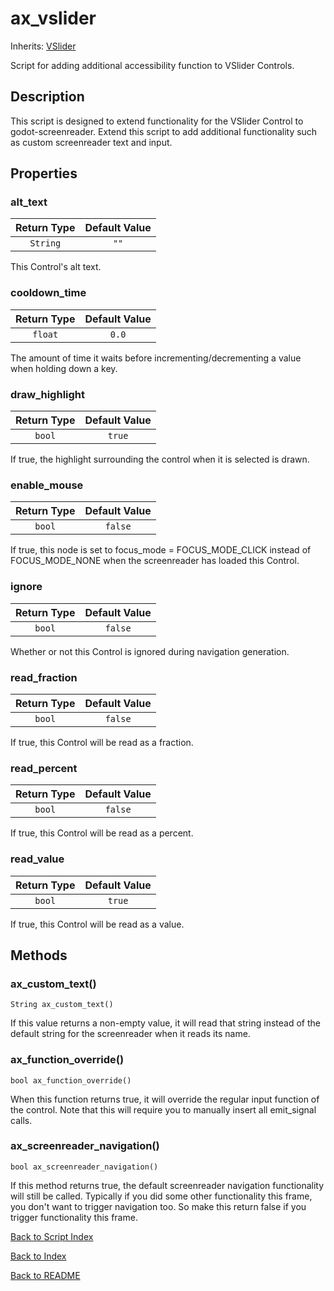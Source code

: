 # ax_vslider
Inherits: [VSlider](https://docs.godotengine.org/en/stable/classes/class_vslider.html)

Script for adding additional accessibility function to VSlider Controls.

## Description

This script is designed to extend functionality for the VSlider Control to godot-screenreader. Extend this script to add additional functionality such as custom screenreader text and input.

## Properties

### alt_text

| Return Type | Default Value |
|:-------------:|:-------------:|
| ``String`` | ``""``

This Control's alt text.

### cooldown_time 

| Return Type | Default Value |
|:-------------:|:-------------:|
| ``float`` | ``0.0``

The amount of time it waits before incrementing/decrementing a value when holding down a key.

### draw_highlight

| Return Type | Default Value |
|:-------------:|:-------------:|
| ``bool`` | ``true``

If true, the highlight surrounding the control when it is selected is drawn.

### enable_mouse

| Return Type | Default Value |
|:-------------:|:-------------:|
| ``bool`` | ``false``

If true, this node is set to focus_mode = FOCUS_MODE_CLICK instead of FOCUS_MODE_NONE when the screenreader has loaded this Control.

### ignore

| Return Type | Default Value |
|:-------------:|:-------------:|
| ``bool`` | ``false``

Whether or not this Control is ignored during navigation generation.


### read_fraction

| Return Type | Default Value |
|:-------------:|:-------------:|
| ``bool`` | ``false``

If true, this Control will be read as a fraction.

### read_percent

| Return Type | Default Value |
|:-------------:|:-------------:|
| ``bool`` | ``false``

If true, this Control will be read as a percent.

### read_value

| Return Type | Default Value |
|:-------------:|:-------------:|
| ``bool`` | ``true``

If true, this Control will be read as a value.

## Methods

### ax_custom_text()
``String ax_custom_text()``

If this value returns a non-empty value, it will read that string instead of the default string for the screenreader when it reads its name.

### ax_function_override()
``bool ax_function_override()``

When this function returns true, it will override the regular input function of the control. Note that this will require you to manually insert all emit_signal calls.

### ax_screenreader_navigation()
``bool ax_screenreader_navigation()``

If this method returns true, the default screenreader navigation functionality will still be called. Typically if you did some other functionality this frame, you don't want to trigger navigation too. So make this return false if you trigger functionality this frame.

[Back to Script Index](../scripts_info.md)

[Back to Index](../index.md)

[Back to README](../../../README.md)
